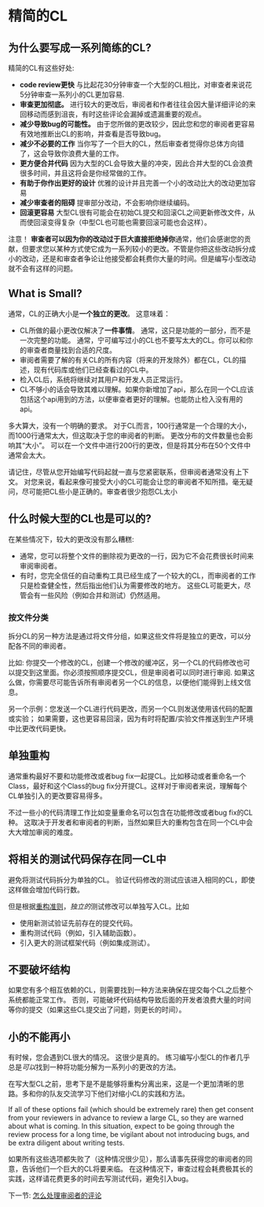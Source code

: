 # 精简的CL



## 为什么要写成一系列简练的CL?

精简的CL有这些好处:

-   **code review更快** 与比起花30分钟审查一个大型的CL相比，对审查者来说花5分钟审查一系列小的CL更加容易.
-   **审查更加彻底。** 进行较大的更改后，审阅者和作者往往会因大量详细评论的来回移动而感到沮丧，有时这些评论会漏掉或遗漏重要的观点。
-   **减少导致bug的可能性。** 由于您所做的更改较少，因此您和您的审阅者更容易有效地推断出CL的影响，并查看是否导致bug。
-   **减少不必要的工作** 当你写了一个巨大的CL，然后审查者觉得你总体方向错了，这会导致你浪费大量的工作。
-   **更方便合并代码** 因为大型的CL会导致大量的冲突，因此合并大型的CL会浪费很多时间，并且这将会是你经常做的工作。
-   **有助于你作出更好的设计**  优雅的设计并且完善一个小的改动比大的改动更加容易
-   **减少审查者的阻碍** 提审部分改动，不会影响你继续编码。
-   **回滚更容易** 大型CL很有可能会在初始CL提交和回滚CL之间更新修改文件，从而使回滚变得复杂（中型CL也可能也需要回滚可能也会这样）。

注意！ **审查者可以因为你的改动过于巨大直接拒绝掉你**通常，他们会感谢您的贡献，但要求您以某种方式使它成为一系列较小的更改。不管是你把这些改动拆分成小的改动，还是和审查者争论让他接受都会耗费你大量的时间。但是编写小型改动就不会有这样的问题。

## What is Small?

通常，CL的正确大小是**一个独立的更改**。 这意味着：

-   CL所做的最小更改仅解决了**一件事情**。 通常，这只是功能的一部分，而不是一次完整的功能。 通常，宁可编写过小的CL也不要写太大的CL。你可以和你的审查者商量找到合适的尺度。
-   审阅者需要了解的有关CL的所有内容（将来的开发除外）都在CL，CL的描述，现有代码库或他们已经查看过的CL中。
-   检入CL后，系统将继续对其用户和开发人员正常运行。
-   CL不够小的话会导致其难以理解。如果你新增加了api，那么在同一个CL应该包括这个api用到的方法，以便审查者更好的理解。也能防止检入没有用的api。

多大算大，没有一个明确的要求。 对于CL而言，100行通常是一个合理的大小，而1000行通常太大，但这取决于您的审阅者的判断。 更改分布的文件数量也会影响其“大小”。 可以在一个文件中进行200行的更改，但是将其分布在50个文件中通常会太大。

请记住，尽管从您开始编写代码起就一直与您紧密联系，但审阅者通常没有上下文。 对您来说，看起来像可接受大小的CL可能会让您的审阅者不知所措。毫无疑问，尽可能把CL些小是正确的。审查者很少抱怨CL太小
## 什么时候大型的CL也是可以的? 

在某些情况下，较大的更改没有那么糟糕:

-   通常，您可以将整个文件的删除视为更改的一行，因为它不会花费很长时间来审阅审阅者。
-   有时，您完全信任的自动重构工具已经生成了一个较大的CL，而审阅者的工作只是检查健全性，然后指出他们认为需要修改的地方。 这些CL可能更大，尽管会有一些风险（例如合并和测试）仍然适用。

### 按文件分类 

拆分CL的另一种方法是通过将文件分组，如果这些文件将是独立的更改，可以分配各不同的审阅者。

比如: 你提交一个修改的CL，创建一个修改的缓冲区，另一个CL的代码修改也可以提交到这里面。你必须按照顺序提交CL，但是审阅者可以同时进行审阅. 如果这么做，你需要尽可能告诉所有审阅者另一个CL的信息，以便他们能得到上线文信息。

另一个示例：您发送一个CL进行代码更改，而另一个CL则发送使用该代码的配置或实验； 如果需要，这也更容易回滚，因为有时将配置/实验文件推送到生产环境中比更改代码更快。

## 单独重构

通常重构最好不要和功能修改或者bug fix一起提CL。比如移动或者重命名一个Class，最好和这个Class的bug fix分开提CL。这样对于审阅者来说，理解每个CL单独引入的更改要容易得多。

不过一些小的代码清理工作比如变量重命名可以包含在功能修改或者bug fix的CL种。 这取决于开发者和审阅者的判断，当然如果巨大的重构包含在同一个CL中会大大增加审阅的难度。

## 将相关的测试代码保存在同一CL中

避免将测试代码拆分为单独的CL。 验证代码修改的测试应该进入相同的CL，即使这样做会增加代码行数。

但是根据[重构准则](#refactoring)，<i>独立的</i>测试修改可以单独写入CL。比如

*	使用新测试验证先前存在的提交代码。
*   重构测试代码（例如，引入辅助函数）。
*   引入更大的测试框架代码（例如集成测试）。

## 不要破坏结构

如果您有多个相互依赖的CL，则需要找到一种方法来确保在提交每个CL之后整个系统都能正常工作。 否则，可能破坏代码结构导致后面的开发者浪费大量的时间等你的提交（如果这些CL提交出了问题，则更长的时间）。

## 小的不能再小 

有时候，您会遇到CL很大的情况。 这很少是真的。 练习编写小型CL的作者几乎总是*可以*找到一种将功能分解为一系列小的更改的方法。

在写大型CL之前，思考下是不是能够将重构分离出来，这是一个更加清晰的思路。多和你的队友交流学习下他们对缩小CL的实践和方法。

If all of these options fail (which should be extremely rare) then get consent
from your reviewers in advance to review a large CL, so they are warned about
what is coming. In this situation, expect to be going through the review process
for a long time, be vigilant about not introducing bugs, and be extra diligent
about writing tests.

如果所有这些选项都失败了（这种情况很少见），那么请事先获得您的审阅者的同意，告诉他们一个巨大的CL将要来临。 在这种情况下，审查过程会耗费极其长的实践，这样请花费更多的时间去写测试代码，避免引入bug。

下一节: [怎么处理审阅者的评论](handling-comments.md)
